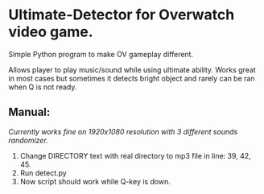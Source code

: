 # Ultimate-Detector for Overwatch video game.

Simple Python program to make OV gameplay different.

Allows player to play music/sound while using ultimate ability. Works great in most cases but sometimes it detects bright object and rarely can be ran when Q is not ready.

## Manual: 
*Currently works fine on 1920x1080 resolution with 3 different sounds randomizer.*

1. Change DIRECTORY text with real directory to mp3 file in line: 39, 42, 45.
2. Run detect.py
3. Now script should work while Q-key is down.


